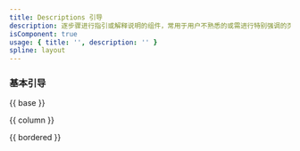 ```yaml
---
title: Descriptions 引导
description: 逐步骤进行指引或解释说明的组件，常用于用户不熟悉的或需进行特别强调的页面。
isComponent: true
usage: { title: '', description: '' }
spline: layout
---
```


### 基本引导

{{ base }}

{{ column }}


{{ bordered	 }}